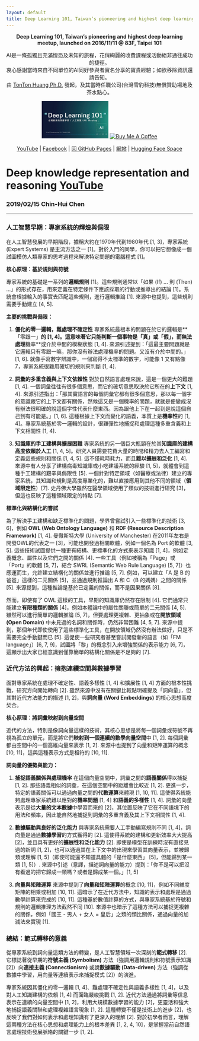 ```yaml
---
layout: default
title: Deep Learning 101, Taiwan’s pioneering and highest deep learning meetup, launched on 2016/11/11 @ 83F, Taipei 101
---
```


<p align="center">
  <strong>Deep Learning 101, Taiwan’s pioneering and highest deep learning meetup, launched on 2016/11/11 @ 83F, Taipei 101</strong>  
</p>
<p align="center">
  AI是一條孤獨且充滿惶恐及未知的旅程，花俏絢麗的收費課程或活動絕非通往成功的捷徑。<br>
  衷心感謝當時來自不同單位的AI同好參與者實名分享的寶貴經驗；如欲移除資訊還請告知。<br>
  由 <a href="https://www.twman.org/" target="_blank">TonTon Huang Ph.D.</a> 發起，及其當時任職公司(台灣雪豹科技)無償贊助場地及茶水點心。<br>
</p>  
<p align="center">
  <a href="https://huggingface.co/spaces/DeepLearning101/Deep-Learning-101-FAQ" target="_blank">
    <img src="https://github.com/Deep-Learning-101/.github/blob/main/images/DeepLearning101.JPG?raw=true" alt="Deep Learning 101" width="180"></a>
    <a href="https://www.buymeacoffee.com/DeepLearning101" target="_blank"><img src="https://cdn.buymeacoffee.com/buttons/v2/default-red.png" alt="Buy Me A Coffee" style="height: 100px !important;width: 180px !important;" ></a>
</p>
<p align="center">
  <a href="https://www.youtube.com/@DeepLearning101" target="_blank">YouTube</a> |
  <a href="https://www.facebook.com/groups/525579498272187/" target="_blank">Facebook</a> |
  <a href="https://deep-learning-101.github.io/"> 回 GitHub Pages</a> |
  <a href="http://DeepLearning101.TWMAN.ORG" target="_blank">網站</a> |
  <a href="https://huggingface.co/DeepLearning101" target="_blank">Hugging Face Space</a>
</p>


# Deep knowledge representation and reasoning [YouTube](https://www.youtube.com/watch?v=BDdtkODrlKo)

### 2019/02/15	Chin-Hui Chen

---

### 人工智慧早期：專家系統的輝煌與侷限

在人工智慧發展的早期階段，據稱大約在1970年代到1980年代 [1, 3]，專家系統 (Expert Systems) 是主流方法之一 [1]。對於入門的同學，你可以把它想像成一個試圖模仿人類專家的思考過程來解決特定問題的電腦程式 [1]。

**核心原理：基於規則與符號**

專家系統的基礎是一系列的**邏輯規則** [1]。這些規則通常以「如果 (If) ... 則 (Then) ...」的形式存在，用來定義在特定條件下應該採取的行動或推導出的結論 [1]。系統會根據輸入的事實去匹配這些規則，進行邏輯推論 [1]. 來源中也提到，這些規則需要手動建立 [4, 5].

**主要的挑戰與侷限：**

1.  **僵化的零一邏輯，難處理不確定性**
    專家系統最根本的問題在於它的邏輯是**「零跟一」**的 [1, 4]。這意味著它只能判斷一個事物是「真」或「假」，而無法處理**機率**或介於中間的模糊狀態 [1, 4]. 來源引述提到：「這最主要問題就是它邏輯只有零跟一嘛，那你沒有辦法處理機率的問題。又沒有介於中間的。」[1, 6]. 就像手寫數字辨識中，一個寫得不太標準的數字，可能像 1 又有點像 7，專家系統很難用確切的規則來判斷 [1, 4].

2.  **詞彙的多重含義與上下文依賴性**
    對於自然語言處理來說，這是一個更大的難題 [1, 4]. 一個詞彙往往有很多個意思，而它的確切意思取決於它所在的**上下文** [1, 4]. 來源引述指出：「那其實語言的每個詞彙它都有很多個意思，那以每一個字的意識跟它的上下文都有關係，然候這又是一個機率的問題，就就是便變成沒有辦法很明確的說這個字性代表什麼東西。因為跟他上下在一起到是說這個自己到有可能是。」[1, 6]. 這種根據上下文而變化的語義，本質上是**機率性**的 [1, 4]。專家系統基於零一邏輯的設計，很難彈性地捕捉和處理這種多重含義和上下文相關性 [1, 4].

3.  **知識庫的手工建構與擴展困難**
    專家系統的另一個巨大瓶頸在於其**知識庫的建構高度依賴於人工** [1, 4, 5]。研究人員需要花費大量的時間和精力去人工編寫和定義這些規則和關係 [1, 4, 5]. 這不僅耗時耗力，而且**難以擴展和泛化** [1, 4]. 來源中有人分享了建構病毒知識庫或小吃建議系統的經驗 [1, 5]，就體會到這種手工建構的艱辛與侷限性 [5]. 一個針對特定領域（如醫療或法律）建立的專家系統，其知識和規則是高度專業化的，難以直接應用到其他不同的領域（**領域限定性**）[7]. 史丹佛大學雖然在醫學領域使用了類似的技術進行研究 [3]，但這也反映了這種領域限定的特點 [7].

**標準化與結構化的嘗試**

為了解決手工建構和缺乏標準化的問題，學界曾嘗試引入一些標準化的技術 [3, 6]，例如 **OWL (Web Ontology Language)** 和 **RDF (Resource Description Framework)** [1, 4]. 曼徹斯特大學 (University of Manchester) 在2011年左右是開發OWL的代表之一 [3]，可能也開發過相關軟體，例如一個名為 Port 的軟體 [3, 5]. 這些技術試圖提供一種更有結構、更標準化的方式來表示知識 [1, 4]，例如定義概念、屬性以及它們之間的關係 [4]. 一些工具（例如被稱為「Page」或「Port」的軟體 [5, 7]，結合 SWRL (Semantic Web Rule Language) [5, 7]）也應運而生，允許建立結構化的關係並進行推論 [5, 7]. 例如，可以建立「A 是 B 的爸爸」這樣的二元關係 [5]，並通過規則推論出 A 和 C（B 的媽媽）之間的關係 [5]. 來源提到，這種推論是基於已定義的關係，而不是因果關係 [8].

然而，即使有了 OWL 這樣的工具，早期的知識庫仍然存在限制 [4]. 它們通常只能建立**有限種類的關係** [4]，例如本體論中的屬性關聯或簡單的二元關係 [4, 5]. 雖然可以進行簡單的邏輯推論 [5, 7]，但要處理更複雜、更抽象或在**開放領域 (Open Domain)** 中未見過的名詞和關係時，仍然非常困難 [4, 5, 7]. 來源中提到，那個年代即使使用了這些標準化工具，在開放領域仍然沒有辦法做好，只是不需要完全手動鍵而已 [5]. 這促使一些研究者甚至嘗試開發新的語言（如「FM language」）[6, 7, 9]，試圖將「黎」的概念引入來增強關係的表示能力 [6, 7]，這顯示出大家已經意識到僅靠簡單的結構化關係是不足夠的 [7].

### 近代方法的興起：擁抱連續空間與數據學習

面對專家系統在處理不確定性、語義多樣性 [1, 4] 和擴展性 [1, 4] 方面的根本性挑戰，研究方向開始轉向 [2]. 雖然來源中沒有在關鍵比較點明確提及「詞向量」，但其對近代方法能力的描述 [1, 2]，與**詞向量 (Word Embeddings)** 的核心思想高度契合。

**核心原理：將詞彙映射到向量空間**

近代的方法，特別是像詞向量這樣的技術，其核心思想是將每一個詞彙或符號不再視為孤立的單元，而是將它們**映射到一個連續的數學向量空間**中 [1, 2]. 每個詞彙都由空間中的一個高維向量來表示 [1, 2]. 來源中也提到了向量和矩陣運算的概念 [10, 11]，這與這種表示方式是相符的 [10, 11].

**詞向量的優勢與能力：**

1.  **捕捉語義關係與處理機率**
    在這個向量空間中，詞彙之間的**語義關係**得以捕捉 [1, 2]. 那些語義相似的詞彙，在這個空間中的距離會比較近 [1, 2]. 更進一步，特定的語義關係可以通過向量之間的**代數運算**來體現 [1, 10, 11]. 這使得系統能夠處理專家系統難以應對的**機率問題** [1, 4] 和**語義的多樣性** [1, 4]. 詞彙的向量表示是從**大量的文本數據**中學習而來的 [2]，其位置反映了它在不同語境下的用法和頻率，因此能自然地捕捉到詞彙的多重含義及其上下文相關性 [1, 4].

2.  **數據驅動與良好的泛化能力**
    與專家系統需要人工手動編寫規則不同 [1, 4]，詞向量是通過**數據學習**的方式獲得的 [2]. 這使得系統的建構和更新效率大大提高 [2]，並且具有更好的**擴展性和泛化能力** [2]. 即使是模型在訓練時沒有直接見過的新詞 [1, 2]，也可以通過其在上下文中的出現來學習其向量表示，並被歸類或理解 [1, 5]（即使可能還不知道具體的「是什麼東西」 [5]，但能歸到某一類 [1, 5]）. 來源中引述（意譯，描述詞向量的能力）提到：「你不是可以把沒有看過的把它歸成一類嗎？或者是歸成某一個。」[1, 5]

3.  **向量與矩陣運算**
    來源中提到了**向量和矩陣運算**的概念 [10, 11]，例如不同維度矩陣的相乘或相加 [10, 11]. 這暗示了在近代方法中，知識的表示和處理是通過數學計算來完成的 [10, 11]. 這種基於數值計算的方式，與專家系統基於符號和規則的邏輯推理方法截然不同 [10]. 來源中也暗示了這種方法可以捕捉更複雜的關係，例如「國王 - 男人 + 女人 = 皇后」之類的類比關係，通過向量的加減法來實現 [1].

### 總結：範式轉移的意義

從專家系統到詞向量這類方法的轉變，是人工智慧領域一次深刻的**範式轉移** [2]. 它標誌著從早期的**符號主義 (Symbolism)** 方法（強調用邏輯規則和符號表示知識 [2]）向**連接主義 (Connectionism)** 或說**數據驅動 (Data-driven)** 方法（強調從數據中學習，用向量等連續表示來捕捉模式 [2]）的演進。

專家系統因其僵化的零一邏輯 [1, 4]、難處理不確定性與語義多樣性 [1, 4]，以及對人工知識建構的依賴 [1, 4] 而面臨嚴峻挑戰 [1, 2]. 近代方法通過將詞彙等信息表示在連續的向量空間中 [1, 2]，利用大規模數據學習的能力 [2]，更靈活和強大地捕捉語義關聯和處理複雜語言現象 [1, 2]. 這種轉變不僅是技術上的進步 [2]，也反映了我們對如何表示和處理知識有了更深入的理解 [2]. 對於初學者而言，理解這兩種方法在核心思想和處理能力上的根本差異 [1, 2, 4, 10]，是掌握當前自然語言處理技術發展脈絡的關鍵一步 [1, 2].